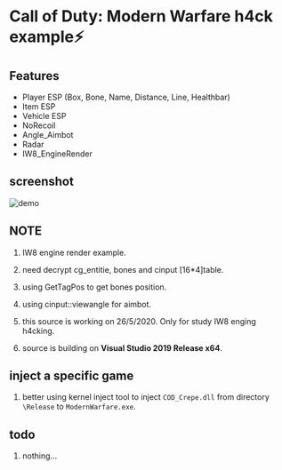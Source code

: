 # Call of Duty: Modern Warfare h4ck example⚡

## Features
* Player ESP (Box, Bone, Name, Distance, Line, Healthbar)
* Item ESP
* Vehicle ESP
* NoRecoil
* Angle_Aimbot
* Radar
* IW8_EngineRender

## screenshot
![demo](https://github.com/Unkn0wnH4ck3r/ModernWarfare_H4ck/blob/master/result.png)

## NOTE

1. IW8 engine render example.

2. need decrypt cg_entitie, bones and cinput [16*4]table.

3. using GetTagPos to get bones position.

3. using cinput::viewangle for aimbot.

4. this source is working on 26/5/2020. Only for study IW8 enging h4cking.

5. source is building on **Visual Studio 2019 Release x64**.

## inject a specific game

1.  better using kernel inject tool to inject `COD_Crepe.dll` from directory `\Release` to `ModernWarfare.exe`.

## todo
1.  nothing...
